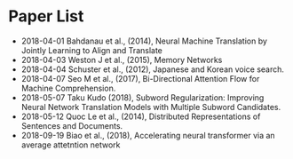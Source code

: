 # Paper List
- 2018-04-01    Bahdanau et al., (2014), Neural Machine Translation by Jointly Learning to Align and Translate
- 2018-04-03    Weston J et al., (2015), Memory Networks
- 2018-04-04    Schuster et al., (2012), Japanese and Korean voice search.
- 2018-04-07    Seo M et al.,    (2017), Bi-Directional Attention Flow for Machine Comprehension. 
- 2018-05-07    Taku Kudo        (2018), Subword Regularization: Improving Neural Network Translation Models with Multiple Subword Candidates.
- 2018-05-12    Quoc Le et al.,  (2014), Distributed Representations of Sentences and Documents.
- 2018-09-19    Biao et al., (2018), Accelerating neural transformer via an average attetntion network